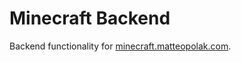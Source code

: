 # Minecraft Backend

Backend functionality for [minecraft.matteopolak.com](https://minecraft.matteopolak.com).
